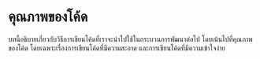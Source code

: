 # คุณภาพของโค้ด

บทนี้อธิบายเกี่ยวกับวิธีการเขียนโค้ดที่เราจะนำไปใช้ในกระบวนการพัฒนาต่อไป โดยเน้นไปที่คุณภาพของโค้ด โดยเฉพาะเรื่องการเขียนโค้ดที่มีความสะอาด และการเขียนโค้ดที่มีความเข้าใจง่าย
